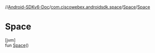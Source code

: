 //[Android-SDKv6-Doc](../../../index.md)/[com.ciscowebex.androidsdk.space](../index.md)/[Space](index.md)/[Space](-space.md)

# Space

[jvm]\
fun [Space](-space.md)()
